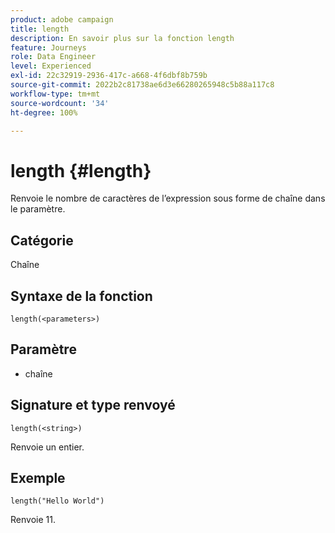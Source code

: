 ```yaml
---
product: adobe campaign
title: length
description: En savoir plus sur la fonction length
feature: Journeys
role: Data Engineer
level: Experienced
exl-id: 22c32919-2936-417c-a668-4f6dbf8b759b
source-git-commit: 2022b2c81738ae6d3e66280265948c5b88a117c8
workflow-type: tm+mt
source-wordcount: '34'
ht-degree: 100%

---
```


# length {#length}

Renvoie le nombre de caractères de l’expression sous forme de chaîne dans le paramètre.

## Catégorie

Chaîne

## Syntaxe de la fonction

`length(<parameters>)`

## Paramètre

* chaîne

## Signature et type renvoyé

`length(<string>)`

Renvoie un entier.

## Exemple

`length("Hello World")`

Renvoie 11.
